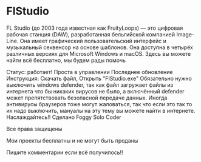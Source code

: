 # FlStudio
FL Studio (до 2003 года известная как FruityLoops) — это цифровая рабочая станция (DAW), разработанная бельгийской компанией Image-Line. Она имеет графический пользовательский интерфейс и музыкальный секвенсор на основе шаблонов. Она доступна в четырёх различных версиях для Microsoft Windows и macOS. Здесь вы можете найти всё бесплатно, мы будем рады помочь

Статус: работает! Проста в управлении Последнее обновление Инструкция: Скачать файл, Открыть "FlStudio.exe" Обязательно нужно выключить windows defender, так как файл загружает файлы из интернета что бы никаких вирусов не было, а включённый defender может препятствовать безопасной передаче данных. Иногда антивирусы браузеров тоже могут жаловаться, так что если это так то их надо выключить, мануалы на эту тему вы можете найти в интернете. Наслаждайтесь!! Сделано Foggy Solo Coder

Все права защищены

Мои проекты бесплатны и не могут быть проданы

Пишите комментарии если всё получилось!!

